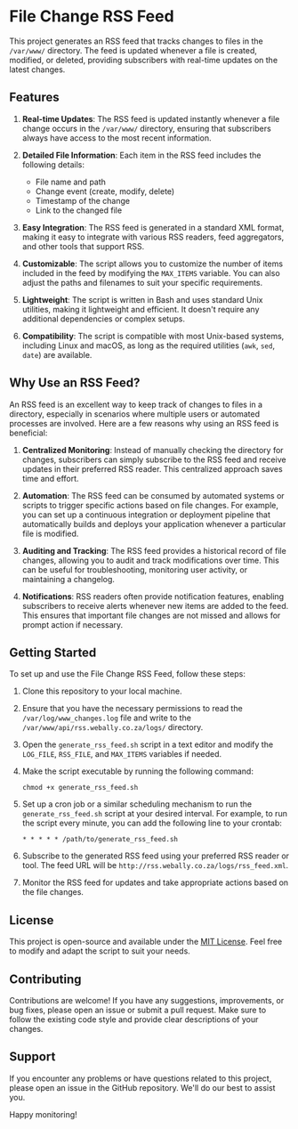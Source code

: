 # File Change RSS Feed

This project generates an RSS feed that tracks changes to files in the `/var/www/` directory. The feed is updated whenever a file is created, modified, or deleted, providing subscribers with real-time updates on the latest changes.

## Features

1. **Real-time Updates**: The RSS feed is updated instantly whenever a file change occurs in the `/var/www/` directory, ensuring that subscribers always have access to the most recent information.

2. **Detailed File Information**: Each item in the RSS feed includes the following details:
   - File name and path
   - Change event (create, modify, delete)
   - Timestamp of the change
   - Link to the changed file

3. **Easy Integration**: The RSS feed is generated in a standard XML format, making it easy to integrate with various RSS readers, feed aggregators, and other tools that support RSS.

4. **Customizable**: The script allows you to customize the number of items included in the feed by modifying the `MAX_ITEMS` variable. You can also adjust the paths and filenames to suit your specific requirements.

5. **Lightweight**: The script is written in Bash and uses standard Unix utilities, making it lightweight and efficient. It doesn't require any additional dependencies or complex setups.

6. **Compatibility**: The script is compatible with most Unix-based systems, including Linux and macOS, as long as the required utilities (`awk`, `sed`, `date`) are available.

## Why Use an RSS Feed?

An RSS feed is an excellent way to keep track of changes to files in a directory, especially in scenarios where multiple users or automated processes are involved. Here are a few reasons why using an RSS feed is beneficial:

1. **Centralized Monitoring**: Instead of manually checking the directory for changes, subscribers can simply subscribe to the RSS feed and receive updates in their preferred RSS reader. This centralized approach saves time and effort.

2. **Automation**: The RSS feed can be consumed by automated systems or scripts to trigger specific actions based on file changes. For example, you can set up a continuous integration or deployment pipeline that automatically builds and deploys your application whenever a particular file is modified.

3. **Auditing and Tracking**: The RSS feed provides a historical record of file changes, allowing you to audit and track modifications over time. This can be useful for troubleshooting, monitoring user activity, or maintaining a changelog.

4. **Notifications**: RSS readers often provide notification features, enabling subscribers to receive alerts whenever new items are added to the feed. This ensures that important file changes are not missed and allows for prompt action if necessary.

## Getting Started

To set up and use the File Change RSS Feed, follow these steps:

1. Clone this repository to your local machine.

2. Ensure that you have the necessary permissions to read the `/var/log/www_changes.log` file and write to the `/var/www/api/rss.webally.co.za/logs/` directory.

3. Open the `generate_rss_feed.sh` script in a text editor and modify the `LOG_FILE`, `RSS_FILE`, and `MAX_ITEMS` variables if needed.

4. Make the script executable by running the following command:
   ```
   chmod +x generate_rss_feed.sh
   ```

5. Set up a cron job or a similar scheduling mechanism to run the `generate_rss_feed.sh` script at your desired interval. For example, to run the script every minute, you can add the following line to your crontab:
   ```
   * * * * * /path/to/generate_rss_feed.sh
   ```

6. Subscribe to the generated RSS feed using your preferred RSS reader or tool. The feed URL will be `http://rss.webally.co.za/logs/rss_feed.xml`.

7. Monitor the RSS feed for updates and take appropriate actions based on the file changes.

## License

This project is open-source and available under the [MIT License](LICENSE). Feel free to modify and adapt the script to suit your needs.

## Contributing

Contributions are welcome! If you have any suggestions, improvements, or bug fixes, please open an issue or submit a pull request. Make sure to follow the existing code style and provide clear descriptions of your changes.

## Support

If you encounter any problems or have questions related to this project, please open an issue in the GitHub repository. We'll do our best to assist you.

Happy monitoring!